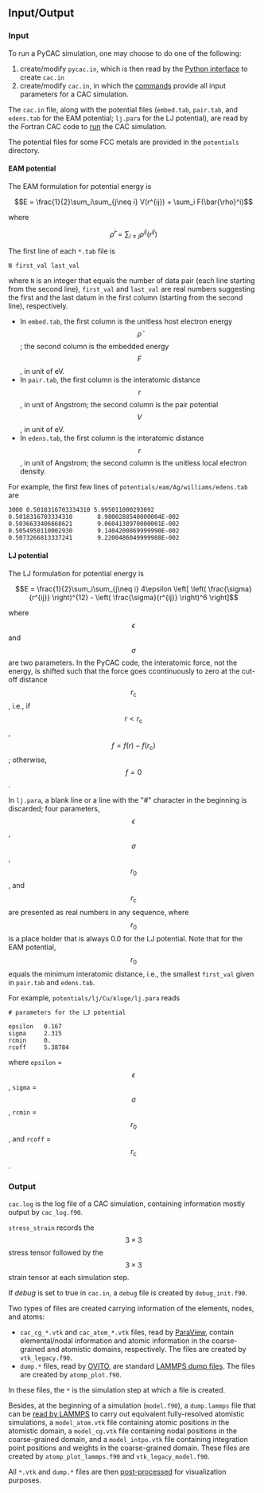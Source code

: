 ## Input/Output

### Input

To run a PyCAC simulation, one may choose to do one of the following:

1. create/modify `pycac.in`, which is then read by the [Python interface](../chapter4/README.md) to create `cac.in`
2. create/modify `cac.in`, in which the [commands](../chapter5/README.md) provide all input parameters for a CAC simulation.

The `cac.in` file, along with the potential files (`embed.tab`, `pair.tab`, and `edens.tab` for the EAM potential; `lj.para` for the LJ potential), are read by the Fortran CAC code to [run](../chapter1/comp-and-exec.md) the CAC simulation.

The potential files for some FCC metals are provided in the `potentials` directory.

#### EAM potential

The EAM formulation for potential energy is

$$E = \frac{1}{2}\sum_i\sum_{j\neq i} V(r^{ij}) + \sum_i F(\bar{\rho}^i)$$

where

$$\bar{\rho}^i = \sum_{i \neq j} \rho^{ij}(r^{ij})$$

The first line of each `*.tab` file is

	N first_val last_val

where `N` is an integer that equals the number of data pair (each line starting from the second line), `first_val` and `last_val` are real numbers suggesting the first and the last datum in the first column (starting from the second line), respectively.

* In `embed.tab`, the first column is the unitless host electron energy $$\bar{\rho}$$; the second column is the embedded energy $$F$$, in unit of eV.
* In `pair.tab`, the first column is the interatomic distance $$r$$, in unit of Angstrom; the second column is the pair potential $$V$$, in unit of eV.
* In `edens.tab`, the first column is the interatomic distance $$r$$, in unit of Angstrom; the second column is the unitless local electron density.

For example, the first few lines of `potentials/eam/Ag/williams/edens.tab` are

	3000 0.5018316703334310 5.995011000293092
	0.5018316703334310       8.9800288540000004E-002
	0.5036633406668621       9.0604138970000001E-002
	0.5054950110002930       9.1404200869999990E-002
	0.5073266813337241       9.2200486049999988E-002

#### LJ potential

The LJ formulation for potential energy is

$$E = \frac{1}{2}\sum_i\sum_{j\neq i} 4\epsilon \left[ \left( \frac{\sigma}{r^{ij}} \right)^{12} - \left( \frac{\sigma}{r^{ij}} \right)^6 \right]$$

where $$\epsilon$$ and $$\sigma$$ are two parameters. In the PyCAC code, the interatomic force, not the energy, is shifted such that the force goes ccontinuously to zero at the cut-off distance $$r_\mathrm{c}$$, i.e., if $$r < r_\mathrm{c}$$, $$f = f(r) - f(r_\mathrm{c})$$; otherwise, $$f = 0$$.

In `lj.para`, a blank line or a line with the "\#" character in the beginning is discarded; four parameters, $$\epsilon$$, $$\sigma$$, $$r_0$$, and $$r_\mathrm{c}$$ are presented as real numbers in any sequence, where $$r_0$$ is a place holder that is always 0.0 for the LJ potential. Note that for the EAM potential, $$r_0$$ equals the minimum interatomic distance, i.e., the smallest `first_val` given in `pair.tab` and `edens.tab`.

For example, `potentials/lj/Cu/kluge/lj.para` reads

	# parameters for the LJ potential
	
	epsilon   0.167
	sigma     2.315
	rcmin     0.
	rcoff     5.38784

where `epsilon` = $$\epsilon$$, `sigma` = $$\sigma$$, `rcmin` = $$r_0$$, and `rcoff` = $$r_\mathrm{c}$$.

### Output

`cac.log` is the log file of a CAC simulation, containing information mostly output by `cac_log.f90`.

`stress_strain` records the $$3\times 3$$ stress tensor followed by the $$3\times 3$$ strain tensor at each simulation step.

If _debug_ is set to true in `cac.in`, a `debug` file is created by `debug_init.f90`.

Two types of files are created carrying information of the elements, nodes, and atoms:

* `cac_cg_*.vtk` and `cac_atom_*.vtk` files, read by [ParaView](../chapter6/paraview.md), contain elemental/nodal information and atomic information in the coarse-grained and atomistic domains, respectively. The files are created by `vtk_legacy.f90`.
* `dump.*` files, read by [OVITO](../chapter6/ovito.md), are standard [LAMMPS dump files](http://lammps.sandia.gov/doc/dump.html). The files are created by `atomp_plot.f90`.

In these files, the `*` is the simulation step at which a file is created.

Besides, at the beginning of a simulation (`model.f90`), a `dump.lammps` file that can be [read by LAMMPS](http://lammps.sandia.gov/doc/read_dump.html) to carry out equivalent fully-resolved atomistic simulations, a `model_atom.vtk` file containing atomic positions in the atomistic domain, a `model_cg.vtk` file containing nodal positions in the coarse-grained domain, and a `model_intpo.vtk` file containing integration point positions and weights in the coarse-grained domain. These files are created by `atomp_plot_lammps.f90` and `vtk_legacy_model.f90`.

All `*.vtk` and `dump.*` files are then [post-processed](../chapter6/README.md) for visualization purposes.
